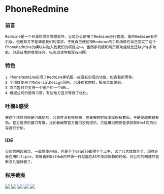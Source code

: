 # PhoneRedmine

### 前言
    Redmine是一个开源的项目管理软件，公司办公使用了Redmine进行管理。虽然Redmine有手机版，但是却并不能满足我们的需求。于是自己便仿照Redmine的手机版软件自己写完了这个PhoneRedmine的模块并融入到我们的项目之中。当然手机版和网页版功能相比还缺少许多功能，但是日常的收发任务、标签过滤等都没有问题。
    
### 特色
    1 PhoneRedmine实现了Redmine手机版一些没有实现的功能，如查看新闻等。
    2 全项目使用了MaterialDesign风格，沉浸式状态栏，极简页面体验。
    3 项目暂时只支持一个账户和一个URL。
    4 根据公司的使用习惯，有些地方显示等做了优化。
    
### 吐槽&感受
    做这个项目纯粹是兴趣使然，公司并没有强制做，但是做的时候发现很有意思，于是便越做越有劲。官方提供的接口有限，比如新闻等官方接口没有提供，只能模拟网页登录抓取Html网页内容进行分析。

### IDE
    公司的网超级烂，一直想使用AS，但是下个Gradle都得半个上午，试了几次就放弃了。现在还是在用Eclipse，每每看到GitHub的开源一行就能在AS中添加依赖的时候，对公司的网速只能默念几遍神兽了。

### 程序截图
![](screenshot/1.png)
![](screenshot/2.png)
![](screenshot/3.png)
![](screenshot/4.png)
![](screenshot/5.png)
